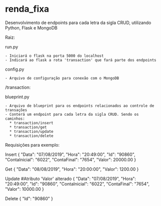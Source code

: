 # renda_fixa

Desenvolvimento de endpoints para cada letra da sigla CRUD, utilizando Python, Flask e MongoDB

Raiz:

  run.py
  
    - Iniciará o flask na porta 5000 do localhost
    - Indicará ao flask a rota 'transaction' que fará parte dos endpoints
    
  config.py
  
    - Arquivo de configuração para conexão com o MongoDB

/transaction:

  blueprint.py
  
    - Arquivo de blueprint para os endpoints relacionados ao controle de transações
    - Conterá um endpoint para cada letra da sigla CRUD. Sendo os caminhos:
      * transaction/insert
      * transaction/get
      * transaction/update
      * transaction/delete
      
Requisições para exemplo:

Insert
{
    "Data": "07/08/2019",
    "Hora": "20:49:00",
    "Id": "90860",
    "ContaInicial": "6022",
    "ContaFinal": "7654",
    "Valor": 20000.00
}

Get
{
    "Data": "08/08/2019",
    "Hora": "20:00:00",
    "Valor": 1200.00
}

Update
#Atributo 'Valor' alterado
{
    "Data": "07/08/2019",
    "Hora": "20:49:00",
    "Id": "90860",
    "ContaInicial": "6022",
    "ContaFinal": "7654",
    "Valor": 10000.00
}

Delete
{
    "Id": "90860"
}
